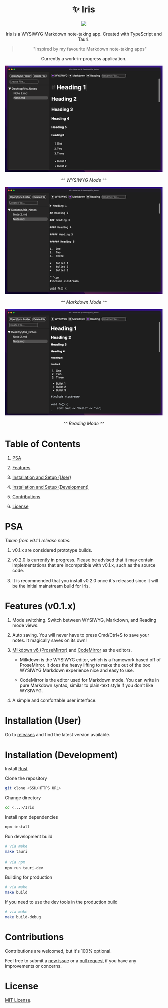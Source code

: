 <h1 align="center">✨ Iris</h1>

<p align="center">
<img src="https://img.shields.io/badge/Architecture-x64%20%7C%20arm64-lightgrey">
</p>

<p align="center">Iris is a WYSIWYG Markdown note-taking app. Created with TypeScript and Tauri.</p>

> <p align="center">"Inspired by my favourite Markdown note-taking apps"</p>

<p align="center">Currently a work-in-progress application.</p> 

![WYSIWYG](/screenshots/wysiwyg.png)

<p align="center"><i>^^ WYSIWYG Mode ^^ </i></p>

![Markdown](/screenshots/markdown.png)

<p align="center"><i>^^ Markdown Mode ^^ </i></p>

![Reading](/screenshots/reading.png)

<p align="center"><i>^^ Reading Mode ^^ </i></p>

# Table of Contents

1. [PSA](#psa)

2. [Features](#features)

3. [Installation and Setup (User)](#installation-and-setup-userclient)

4. [Installation and Setup (Development)](#installation-and-setup-development)

5. [Contributions](#contributions)

6. [License](#license)

# PSA

*Taken from v0.1.1 release notes:*

1. v0.1.x are considered prototype builds.

2. v0.2.0 is currently in progress. Please be advised that it may contain implementations that are incompatible with v0.1.x, such as the source code.

3. It is recommended that you install v0.2.0 once it's released since it will be the initial mainstream build for Iris.

# Features (v0.1.x)

1. Mode switching. Switch between WYSIWYG, Markdown, and Reading mode views. 

2. Auto saving. You will never have to press Cmd/Ctrl+S to save your notes. It magically saves on its own!

3. [Milkdown v6 (ProseMirror)](https://milkdown.dev/) and [CodeMirror](https://codemirror.net/) as the editors. 

    - Milkdown is the WYSIWYG editor, which is a framework based off of ProseMirror. It does the heavy lifting to make the out of the box WYSIWYG Markdown experience nice and easy to use.

    - CodeMirror is the editor used for Markdown mode. You can write in pure Markdown syntax, similar to plain-text style if you don't like WYSIWYG. 

4. A simple and comfortable user interface.

# Installation (User)

Go to [releases](https://github.com/alexwkleung/Iris/releases) and find the latest version available.

# Installation (Development)

Install [Rust](https://www.rust-lang.org/tools/install)

Clone the repository

```bash 
git clone <SSH/HTTPS URL>
```

Change directory 

```bash
cd <...>/Iris
```

Install npm dependencies

```bash
npm install 
```

Run development build

```bash
# via make 
make tauri

# via npm
npm run tauri-dev
```

Building for production

```bash
# via make 
make build
```

If you need to use the dev tools in the production build

```bash
# via make
make build-debug
```

# Contributions

Contributions are welcomed, but it's 100% optional. 

Feel free to submit a [new issue](https://github.com/alexwkleung/Iris/issues) or a [pull request](https://github.com/alexwkleung/Iris/pulls) if you have any improvements or concerns.

# License 

[MIT License](LICENSE).
